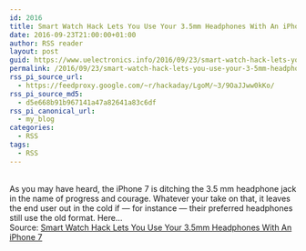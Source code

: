 ```yaml
---
id: 2016
title: Smart Watch Hack Lets You Use Your 3.5mm Headphones With An iPhone 7
date: 2016-09-23T21:00:00+01:00
author: RSS reader
layout: post
guid: https://www.uelectronics.info/2016/09/23/smart-watch-hack-lets-you-use-your-3-5mm-headphones-with-an-iphone-7/
permalink: /2016/09/23/smart-watch-hack-lets-you-use-your-3-5mm-headphones-with-an-iphone-7/
rss_pi_source_url:
  - https://feedproxy.google.com/~r/hackaday/LgoM/~3/9OaJJww0kKo/
rss_pi_source_md5:
  - d5e668b91b967141a47a82641a83c6df
rss_pi_canonical_url:
  - my_blog
categories:
  - RSS
tags:
  - RSS
---
```

&#013;  
As you may have heard, the iPhone 7 is ditching the 3.5 mm headphone jack in the name of progress and courage. Whatever your take on that, it leaves the end user out in the cold if — for instance — their preferred headphones still use the old format. Here…&#013;  
Source: <a href="https://feedproxy.google.com/~r/hackaday/LgoM/~3/9OaJJww0kKo/" target="_blank">Smart Watch Hack Lets You Use Your 3.5mm Headphones With An iPhone 7</a>